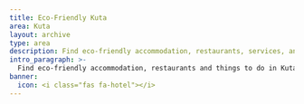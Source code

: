 ```yaml
---
title: Eco-Friendly Kuta
area: Kuta
layout: archive
type: area
description: Find eco-friendly accommodation, restaurants, services, and things to do in the Kuta, Bali with our free green business directory.
intro_paragraph: >-
  Find eco-friendly accommodation, restaurants and things to do in Kuta. Kuta is one of the most visited areas of Bali. While it is overdeveloped and crowded, it remains a popular club, party, and surfing destination. 
banner:
  icon: <i class="fas fa-hotel"></i>
---
```

